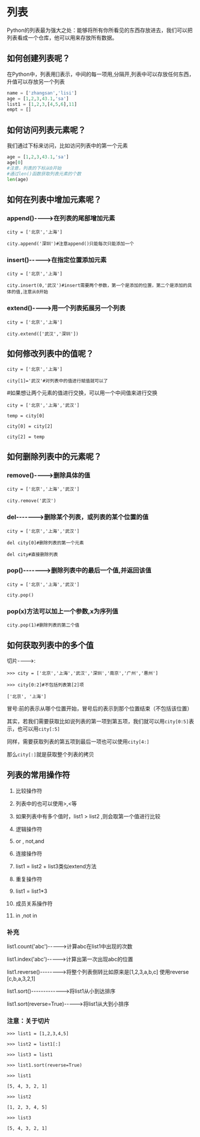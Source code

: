 # 列表

Python的列表最为强大之处：能够将所有你所看见的东西存放进去，我们可以把列表看成一个仓库，他可以用来存放所有数据。

## 如何创建列表呢？

在Python中，列表用\[\]表示，中间的每一项用,分隔开,列表中可以存放任何东西，升值可以存放另一个列表

```py
name = ['zhangsan','lisi']
age = [1,2,3,43.1,'sa']
list1 = [1,2,3,[4,5,6],11]
empt = []
```

## 如何访问列表元素呢？

我们通过下标来访问，比如访问列表中的第一个元素

```py
age = [1,2,3,43.1,'sa']
age[0]
#注意，列表的下标从0开始
#通过len()函数获取列表元素的个数
len(age)
```

## 如何在列表中增加元素呢？

### append\(\)----&gt;在列表的尾部增加元素

`city = ['北京','上海']`

`city.append('深圳')#注意append()只能每次只能添加一个`

### insert\(\)-----&gt;在指定位置添加元素

`city = ['北京','上海']`

`city.insert(0,'武汉')#insert需要两个参数，第一个是添加的位置，第二个是添加的具体的值,注意从0开始`

### extend\(\)----&gt;用一个列表拓展另一个列表

`city = ['北京','上海']`

`city.extend(['武汉','深圳'])`

## 如何修改列表中的值呢？

`city = ['北京','上海']`

`city[1]='武汉'#对列表中的值进行赋值就可以了`

\#如果想让两个元素的值进行交换，可以用一个中间值来进行交换

`city = ['北京','上海','武汉']`

`temp = city[0]`

`city[0] = city[2]`

`city[2] = temp`

## 如何删除列表中的元素呢？

### remove\(\)----&gt;删除具体的值

`city = ['北京','上海','武汉']`

`city.remove('武汉')`

### del-------&gt;删除某个列表，或列表的某个位置的值

`city = ['北京','上海','武汉']`

`del city[0]#删除列表的第一个元素`

`del city#直接删除列表`

### pop\(\)-------&gt;删除列表中的最后一个值,并返回该值

`city = ['北京','上海','武汉']`

`city.pop()`

### pop\(x\)方法可以加上一个参数,x为序列值

`city.pop(1)#删除列表的第二个值`

## 如何获取列表中的多个值

切片----&gt;:

`>>> city = ['北京','上海','武汉','深圳','南京','广州','惠州']`

`>>> city[0:2]#不包括列表第[2]项`

`['北京', '上海']`

冒号:前的表示从哪个位置开始，冒号后的表示到那个位置结束（不包括该位置）

其实，若我们需要获取比如说列表的第一项到第五项，我们就可以用`city[0:5]`表示，也可以用`city[:5]`

同样，需要获取列表的第五项到最后一项也可以使用`city[4:]`

那么`city[:]`就是获取整个列表的拷贝



## 列表的常用操作符

1. 比较操作符

  1. 列表中的也可以使用&gt;,&lt;等
  2. 如果列表中有多个值时，list1 &gt; list2 ,则会取第一个值进行比较

2. 逻辑操作符

  1. or , not,and

3. 连接操作符

  1. list1 = list2 + list3类似extend方法

4. 重复操作符

  1. list1 = list1\*3

5. 成员关系操作符

  1. in ,not in



### 补充

list1.count\('abc'\)-----&gt;计算abc在list1中出现的次数

list1.index\('abc'\)-----&gt;计算出第一次出现abc的位置

list1.reverse\(\)--------&gt;将整个列表倒转比如原来是\[1,2,3,a,b,c\] 使用reverse \[c,b,a,3,2,1\]

list1.sort\(\)-------------&gt;将list1从小到达排序

list1.sort\(reverse=True\)-----&gt;将list1从大到小排序

### 注意：关于切片

`>>> list1 = [1,2,3,4,5]`

`>>> list2 = list1[:]`

`>>> list3 = list1`

`>>> list1.sort(reverse=True)`

`>>> list1`

`[5, 4, 3, 2, 1]`

`>>> list2`

`[1, 2, 3, 4, 5]`

`>>> list3`

`[5, 4, 3, 2, 1]`



